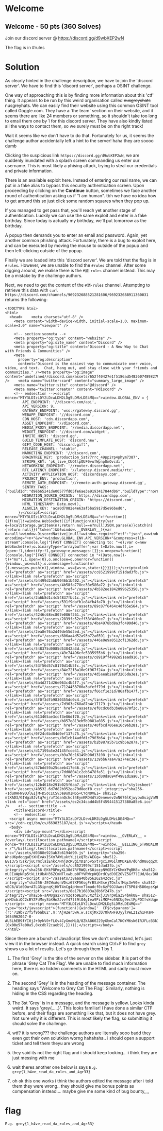 # Welcome

## Welcome - 50 pts (360 Solves)

Join our discord server @ https://discord.gg/d9wbXEP2wN

The flag is in #rules

# Solution

As clearly hinted in the challenge description, we have to join the 'discord server'. We have to find this 'discord server', perhaps a OSINT challenge. 

One way of approaching this is by finding more information about this 'ctf' thing. It appears to be run by this weird organisation called ~~nusgreyshats~~ nusgreyhats. We can easily find their website using this common OSINT tool called Goggle.com. They have a 'the team' section on their website, and it seems there are like 24 members or something, so it shouldn't take too long to email them one by 1 for this discord server. They have also kindly listed all the ways to contact them, so we surely must be on the right track! 

Wait it seems like we don't have to do that. Fortunately for us, it seems the challenge author accidentally left a hint to the server! haha they are soooo dumb

Clicking the suspicious link `https://discord.gg/d9wbXEP2wN`, we are suddenly inundated with a splash screen commanding us enter our username. This is most likely a phising attack, trying to steal our credentials and private information.

There is an available exploit here. Instead of entering our real name, we can put in a fake alias to bypass this security authentication screen. Upon proceeding by clicking on the **Continue** button, sometimes we face another round of authentication asking us if "I am human". tbh we have no idea how to get around this so just click some random squares when they pop up.

If you managed to get pass that, you'll reach yet another stage of authentication. Luckily we can use the same exploit and enter in a fake birthday. Since today is actually my birthday, we'll put tomorrow as the birthday.

A popup then demands you to enter an email and password. Again, yet another common phishing attack. Fortunately, there is a bug to exploit here, and can be executed by moving the mouse to outside of the popup and then left-clicking outside of the popup.

Finally we are loaded into this 'discord server'. We are told that the flag is in `#rules`. However, we are unable to find the `#rules` channel. After some digging around, we realise there is the `#🈲-rules` channel instead. This may be a mistake by the challenge authors.

Next, we need to get the content of the `#🈲-rules` channel. Attempting to retrieve this data with `curl https://discord.com/channels/969232688521281606/969232688911360031` returns the following:

```
<!DOCTYPE html>
<html>
  <head>    <meta charset="utf-8" />
    <meta content="width=device-width, initial-scale=1.0, maximum-scale=3.0" name="viewport" />

    <!-- section:seometa -->
    <meta property="og:type" content="website" />
    <meta property="og:site_name" content="Discord" />
    <meta property="og:title" content="Discord - A New Way to Chat with Friends & Communities" />
    <meta
      property="og:description"
      content="Discord is the easiest way to communicate over voice, video, and text.  Chat, hang out, and stay close with your friends and communities." /><meta property="og:image" content="undefined//discord.com/assets/652f40427e1f5186ad54836074898279.png" />    <meta name="twitter:card" content="summary_large_image" />
    <meta name="twitter:site" content="@discord" />
    <meta name="twitter:creator" content="@discord" />
    <!-- endsection --><script nonce="MTY3LDIzLDY2LDcwLDM2LDg5LDMzLDE4MQ==">window.GLOBAL_ENV = {
        API_ENDPOINT: '//discord.com/api',
        API_VERSION: 9,
        GATEWAY_ENDPOINT: 'wss://gateway.discord.gg',
        WEBAPP_ENDPOINT: '//discord.com',
        CDN_HOST: 'cdn.discordapp.com',
        ASSET_ENDPOINT: '//discord.com',
        MEDIA_PROXY_ENDPOINT: '//media.discordapp.net',
        WIDGET_ENDPOINT: '//discord.com/widget',
        INVITE_HOST: 'discord.gg',
        GUILD_TEMPLATE_HOST: 'discord.new',
        GIFT_CODE_HOST: 'discord.gift',
        RELEASE_CHANNEL: 'stable',
        MARKETING_ENDPOINT: '//discord.com',
        BRAINTREE_KEY: 'production_5st77rrc_49pp2rp4phym7387',
        STRIPE_KEY: 'pk_live_CUQtlpQUF0vufWpnpUmQvcdi',
        NETWORKING_ENDPOINT: '//router.discordapp.net',
        RTC_LATENCY_ENDPOINT: '//latency.discord.media/rtc',
        ACTIVITY_APPLICATION_HOST: 'discordsays.com',
        PROJECT_ENV: 'production',
        REMOTE_AUTH_ENDPOINT: '//remote-auth-gateway.discord.gg',
        SENTRY_TAGS: {"buildId":"d9eb65241de00577fd05fe6ae3e9193417844d06","buildType":"normal"},
        MIGRATION_SOURCE_ORIGIN: 'https://discordapp.com',
        MIGRATION_DESTINATION_ORIGIN: 'https://discord.com',
        HTML_TIMESTAMP: Date.now(),
        ALGOLIA_KEY: 'aca0d7082e4e63af5ba5917d5e96bed0',
      };</script><script nonce="MTY3LDIzLDY2LDcwLDM2LDg5LDMzLDE4MQ==">!function(){if(null!=window.WebSocket){if(function(n){try{var e=localStorage.getItem(n);return null==e?null:JSON.parse(e)}catch(n){return null}}("token")&&!window.__OVERLAY__){var n=null!=window.DiscordNative||null!=window.require?"etf":"json",e=window.GLOBAL_ENV.GATEWAY_ENDPOINT+"/?encoding="+n+"&v="+window.GLOBAL_ENV.API_VERSION+"&compress=zlib-stream";console.log("[FAST CONNECT] connecting to: "+e);var o=new WebSocket(e);o.binaryType="arraybuffer";var t=Date.now(),i={open:!1,identify:!1,gateway:e,messages:[]};o.onopen=function(){console.log("[FAST CONNECT] connected in "+(Date.now()-t)+"ms"),i.open=!0},o.onclose=o.onerror=function(){window._ws=null},o.onmessage=function(n){i.messages.push(n)},window._ws={ws:o,state:i}}}}();</script><link rel="prefetch" as="script" href="/assets/cc8521999cf151dad3fb.js"></link><link rel="prefetch" as="script" href="/assets/b4499d2a6b9046b1b402.js"></link><link rel="prefetch" as="script" href="/assets/4b58fa778cc38e586a72.js"></link><link rel="prefetch" as="script" href="/assets/4b582ee1842099625350.js"></link><link rel="prefetch" as="script" href="/assets/2a6b8d1c4c54837fbc1c.js"></link><link rel="prefetch" as="script" href="/assets/591f9dafb1c84fb4fa70.js"></link><link rel="prefetch" as="script" href="/assets/89c07f6464c4df65e564.js"></link><link rel="prefetch" as="script" href="/assets/4246c68ec807e086f261.js"></link><link rel="prefetch" as="script" href="/assets/2839fc52cff38f4d0ee7.js"></link><link rel="prefetch" as="script" href="/assets/4ba4978bd8a3fc499d46.js"></link><link rel="prefetch" as="script" href="/assets/2ea8e76a2d49de55d2ed.js"></link><link rel="prefetch" as="script" href="/assets/606aa4d52a93b72a6591.js"></link><link rel="prefetch" as="script" href="/assets/446e0e9a0512cf1362dd.js"></link><link rel="prefetch" as="script" href="/assets/548375d0085d53842a3d.js"></link><link rel="prefetch" as="script" href="/assets/49c74496cfc5835955b6.js"></link><link rel="prefetch" as="script" href="/assets/c8919ff4992e51ead916.js"></link><link rel="prefetch" as="script" href="/assets/53f56d57c8170d14b5fc.js"></link><link rel="prefetch" as="script" href="/assets/84e72f3a10e9f967f24a.js"></link><link rel="prefetch" as="script" href="/assets/4d5aeab2a9f3265da3e1.js"></link><link rel="prefetch" as="script" href="/assets/6a4d271d26e063c4b4f7.js"></link><link rel="prefetch" as="script" href="/assets/7124453700a3afeff79d.js"></link><link rel="prefetch" as="script" href="/assets/f66cf1e31d786afb147f.js"></link><link rel="prefetch" as="script" href="/assets/4f0f3dfb9830355dc0c4.js"></link><link rel="prefetch" as="script" href="/assets/7d963e768a87b4c17179.js"></link><link rel="prefetch" as="script" href="/assets/ef0cdc0db3be88e70f2c.js"></link><link rel="prefetch" as="script" href="/assets/613465ae3ccf3e86df70.js"></link><link rel="prefetch" as="script" href="/assets/b857e813eb5b9881a085.js"></link><link rel="prefetch" as="script" href="/assets/40fbcd706ee16c96b281.js"></link><link rel="prefetch" as="script" href="/assets/0f24c6bd84d0ef137c75.js"></link><link rel="prefetch" as="script" href="/assets/0d1cb14adfd1c7903b64.js"></link><link rel="prefetch" as="script" href="/assets/b2b987a5b71c9b5a287a.js"></link><link rel="prefetch" as="script" href="/assets/d17199a5e24145fcce41.js"></link><link rel="prefetch" as="script" href="/assets/b9a70c16149b98d13108.js"></link><link rel="prefetch" as="script" href="/assets/139bb67aa47a374ec3e7.js"></link><link rel="prefetch" as="script" href="/assets/47bdd59a25caeb417e46.js"></link><link rel="prefetch" as="script" href="/assets/7dd08041c2cb6478fa51.js"></link><link rel="prefetch" as="script" href="/assets/13d00da694f4981d1aa0.js"></link><link rel="prefetch" as="script" href="/assets/12b4618e291b025f6aa7.js"></link><link rel="stylesheet" href="/assets/40532.6d7d82b952ea79d8edf8.css" integrity="sha256-+1du0AFN9DJlGIjM+D5oC1CSv3e9umIN65+CYqN0VEI= sha512-mtXAD3/GIWgi8Jvtq7ej/uYIdanQchcl4EynKRD4dYzQenewev2wN676lKjwybwGuigVaMByrt9dBV09kVcS7g=="><link rel="icon" href="/assets/ec2c34cadd4b5f4594415127380a85e6.ico" />    <!-- section:title -->
    <title>Discord</title>
    <!-- endsection -->
  <script async nonce="MTY3LDIzLDY2LDcwLDM2LDg5LDMzLDE4MQ==" src='/cdn-cgi/bm/cv/669835187/api.js'></script></head>
  <body>
    <div id="app-mount"></div><script nonce="MTY3LDIzLDY2LDcwLDM2LDg5LDMzLDE4MQ==">window.__OVERLAY__ = /overlay/.test(location.pathname)</script><script nonce="MTY3LDIzLDY2LDcwLDM2LDg5LDMzLDE4MQ==">window.__BILLING_STANDALONE__ = /^\/billing/.test(location.pathname)</script><script src="/assets/d0388e923ab3b6194d90.js" integrity="sha256-WhsU6pdoqqaEtXHIvAxISXm7AWLuktYLjLeQ7b/AEGg= sha512-E8I3/ST5zk/juCrmxlaiEnkc/HnjDcRvgiYD1n5vSxt7gciJW6ilOMDXEm/d6hd08uqqZm1jE/vjLcCxSdO8kA=="></script><script src="/assets/cc8521999cf151dad3fb.js" integrity="sha256-EKkP8PmyXL30d7RfRWQLrS0iozpNVGBYCrKhmYPqBH8= sha512-mUJIuWpNRp5tkLitUbAH36ZCmNTlxwbup0FYVRWcpWQDrdCydD9E2OVZ5Gf7lEUd/8e/B6K7MaWZ/9VnrkDeVg=="></script><script src="/assets/38aaa40b856262a42c9c.js" integrity="sha256-JECWxAqnVDsz67XF5KsgFrBSzH3sejTOxtsfMqc3eV0= sha512-vBC6/Ald0Du+ATLG5ipnqKjHWT4nCg4pHmvn7lmudcf0c6zF9OJUwmstT5P0iH586epsKp0LlQFidfWgDym5oQ=="></script><script src="/assets/8e17b16803a28b6f247b.js" integrity="sha256-sAM0ga2x7/nzqTo9EInvJXZfixjJ1VrpWiaZS4bAkUE= sha512-pkMJxbiQC2cBYZFdMmySbXHnZJvvY47tt9lO4gIea9PiiMKF+o5NCUg9ectFpPOIfvkUqpcNaQT2FXfYdpMBuQ=="></script>  <script nonce="MTY3LDIzLDY2LDcwLDM2LDg5LDMzLDE4MQ==" type="text/javascript">(function(){window['__CF$cv$params']={r:'719b727f5f9bab62',m:'AjH2er5wA.w.scKjMx3D7OkAHF9JyylVeL21Zh1FKaM-1654962047-0-AU3LhEB9fYI0jJ+0ykV0+FLGv4CyGmoMLQ/8ZkA860229yGbmCal7KOYM6sk6IRJFLcB3kIO5nGt+KaFL9R088CSiNLcKmOxa2YKnOEcyy+JObz004AeHZjz/qC381sCnnSa/CvT3Xf85NjRiN4UuLKxXlevm+5Tr0jcR68EueaN',s:[0x00e57e00a5,0xcdb72caeb9],}})();</script></body>
</html>
```

Since there are a bunch of JavaScript files we don't understand, let's just view it in the browser instead. A quick search using Ctrl+F to find `grey` shows us a lot of results. Let's go through them 1 by 1.

1. The first 'Grey' is the title of the server on the sidebar. It is part of the phrase 'Grey Cat The Flag'. We are unable to find much information here, there is no hidden comments in the HTML and sadly must move on.

4. The second 'Grey' is in the heading of the message container. The heading says 'Welcome to Grey Cat The Flag'. Similarly, nothing is hiding in the CSS regarding the heading.

1. The 3st 'Grey' is in a message, and the message is yellow. Looks kinda weird. It says 'grey{.....}'. This looks familiar! I have done a similar CTF before, and their flags are something like that, but it does not have grey. Not sure why it is different. This is most likely the flag, so submitting it should solve the challenge. 

5. wtf? it is wrong??? the challenge authors are literrally sooo badd they even got their own solutkion worng hahahaha.. i should open a support ticket and tell them theyu are wrong

9. they said its not the right flag and i should keep looking... i think they are just messing with me

2. wait theres another one below is says `E.g. grey{1_h4ve_read_da_rules_and_4gr33}` 

6. oh ok this one works i think the authors edited the message after i told them they were wrong.. they should give me bonus points as compensation instead.... maybe give me some kind of bug bounty,,,,

# flag

`E.g. grey{1_h4ve_read_da_rules_and_4gr33}`